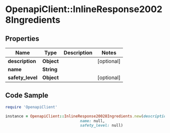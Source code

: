 # OpenapiClient::InlineResponse20028Ingredients

## Properties

Name | Type | Description | Notes
------------ | ------------- | ------------- | -------------
**description** | **Object** |  | [optional] 
**name** | **String** |  | 
**safety_level** | **Object** |  | [optional] 

## Code Sample

```ruby
require 'OpenapiClient'

instance = OpenapiClient::InlineResponse20028Ingredients.new(description: null,
                                 name: null,
                                 safety_level: null)
```



